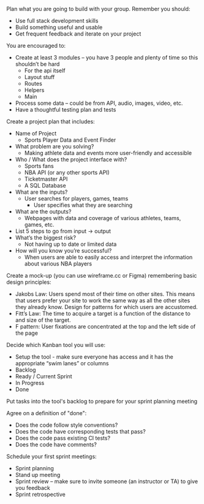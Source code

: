 Plan what you are going to build with your group. Remember you should:
- Use full stack development skills
- Build something useful and usable
- Get frequent feedback and iterate on your project


You are encouraged to:
- Create at least 3 modules – you have 3 people and plenty of time so this shouldn’t be hard
    - For the api itself
    - Layout stuff
    - Routes
    - Helpers
    - Main
- Process some data – could be from API, audio, images, video, etc.
- Have a thoughtful testing plan and tests


Create a project plan that includes:
- Name of Project
    - Sports Player Data and Event Finder
- What problem are you solving?
    - Making athlete data and events more user-friendly and accessible
- Who / What does the project interface with?
    - Sports fans
    - NBA API (or any other sports API)
    - Ticketmaster API
    - A SQL Database
- What are the inputs?
    - User searches for players, games, teams
        - User specifies what they are searching
- What are the outputs?
    - Webpages with data and coverage of various athletes, teams, games, etc.
- List 5 steps to go from input -> output
- What’s the biggest risk?
    - Not having up to date or limited data
- How will you know you’re successful?
    - When users are able to easily access and interpret the information about various NBA players


Create a mock-up (you can use wireframe.cc or Figma) remembering basic design principles:
- Jakobs Law: Users spend most of their time on other sites. This means that users prefer your site to work the same way as all the other sites they already know. Design for patterns for which users are accustomed.
- Fitt’s Law: The time to acquire a target is a function of the distance to and size of the target.
- F pattern: User fixations are concentrated at the top and the left side of the page


Decide which Kanban tool you will use:
- Setup the tool - make sure everyone has access and it has the appropriate “swim lanes” or columns
- Backlog
- Ready / Current Sprint
- In Progress
- Done


Put tasks into the tool's backlog to prepare for your sprint planning meeting


Agree on a definition of "done":
- Does the code follow style conventions?
- Does the code have corresponding tests that pass?
- Does the code pass existing CI tests?
- Does the code have comments?


Schedule your first sprint meetings:
- Sprint planning
- Stand up meeting
- Sprint review – make sure to invite someone (an instructor or TA) to give you feedback
- Sprint retrospective